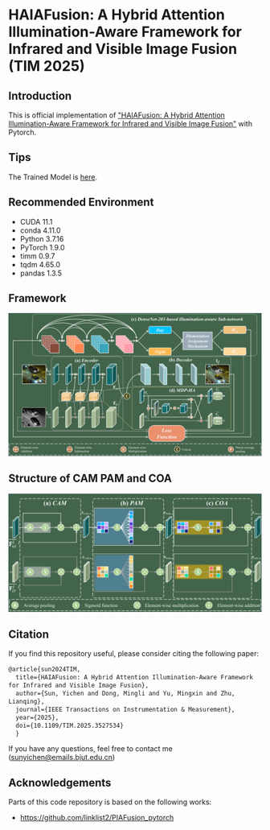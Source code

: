 # HAIAFusion: A Hybrid Attention Illumination-Aware Framework for Infrared and Visible Image Fusion (TIM 2025)


## Introduction

This is official implementation of ["HAIAFusion: A Hybrid Attention Illumination-Aware Framework for Infrared and Visible Image Fusion"](https://ieeexplore.ieee.org/document/10835199) with Pytorch.

## Tips

The Trained Model is [here](https://pan.baidu.com/s/1YAOytxlAR4uppOSeo4l2mg?pwd=HAIA).

## Recommended Environment

 * CUDA 11.1
 * conda 4.11.0
 * Python 3.7.16
 * PyTorch 1.9.0
 * timm 0.9.7
 * tqdm 4.65.0
 * pandas 1.3.5

## Framework
![Image text](https://github.com/sunyichen1994/HAIAFusion/blob/main/The%20network%20architecture/Fig.2.jpg)


## Structure of CAM PAM and COA
![Image text](https://github.com/sunyichen1994/HAIAFusion/blob/main/The%20network%20architecture/Fig.3.jpg)


## Citation

If you find this repository useful, please consider citing the following paper:

```
@article{sun2024TIM,
  title={HAIAFusion: A Hybrid Attention Illumination-Aware Framework for Infrared and Visible Image Fusion},
  author={Sun, Yichen and Dong, Mingli and Yu, Mingxin and Zhu, Lianqing},
  journal={IEEE Transactions on Instrumentation & Measurement},
  year={2025},
  doi={10.1109/TIM.2025.3527534}
  }  
```


If you have any questions, feel free to contact me (sunyichen@emails.bjut.edu.cn)


## Acknowledgements

Parts of this code repository is based on the following works:

 * https://github.com/linklist2/PIAFusion_pytorch
